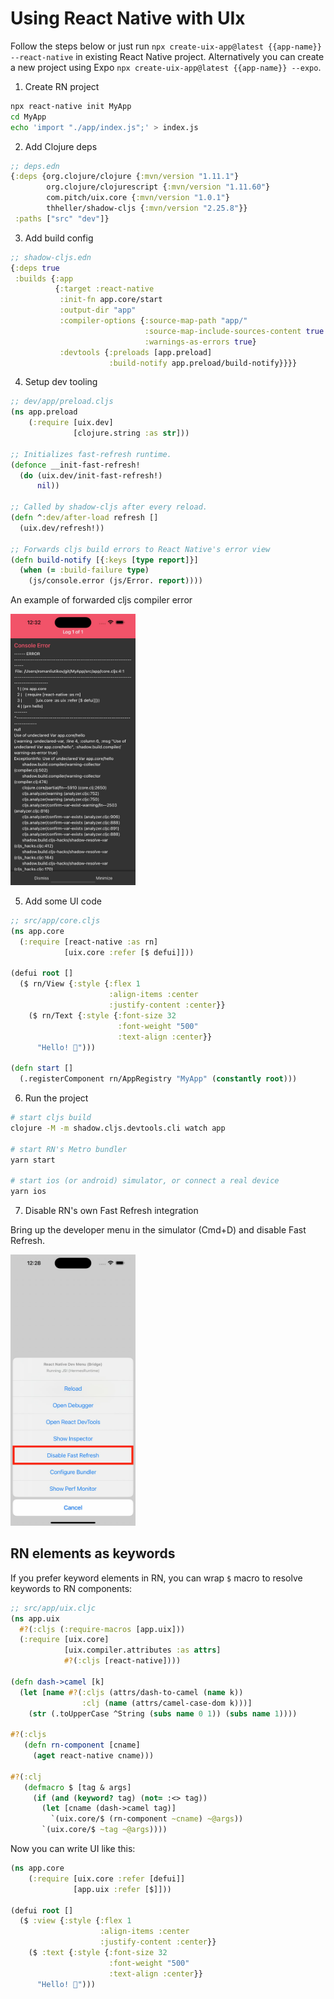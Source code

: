 # Using React Native with UIx

Follow the steps below or just run `npx create-uix-app@latest {{app-name}} --react-native` in existing React Native project. Alternatively you can create a new project using Expo `npx create-uix-app@latest {{app-name}} --expo`.

1. Create RN project

```sh
npx react-native init MyApp
cd MyApp
echo 'import "./app/index.js";' > index.js
```

2. Add Clojure deps

```clojure
;; deps.edn
{:deps {org.clojure/clojure {:mvn/version "1.11.1"}
        org.clojure/clojurescript {:mvn/version "1.11.60"}
        com.pitch/uix.core {:mvn/version "1.0.1"}
        thheller/shadow-cljs {:mvn/version "2.25.8"}}
 :paths ["src" "dev"]}
```

3. Add build config

```clojure
;; shadow-cljs.edn
{:deps true
 :builds {:app
          {:target :react-native
           :init-fn app.core/start
           :output-dir "app"
           :compiler-options {:source-map-path "app/"
                              :source-map-include-sources-content true
                              :warnings-as-errors true}
           :devtools {:preloads [app.preload]
                      :build-notify app.preload/build-notify}}}}
```

4. Setup dev tooling

```clojure
;; dev/app/preload.cljs
(ns app.preload
    (:require [uix.dev]
              [clojure.string :as str]))

;; Initializes fast-refresh runtime.
(defonce __init-fast-refresh!
  (do (uix.dev/init-fast-refresh!)
      nil))

;; Called by shadow-cljs after every reload.
(defn ^:dev/after-load refresh []
  (uix.dev/refresh!))

;; Forwards cljs build errors to React Native's error view
(defn build-notify [{:keys [type report]}]
  (when (= :build-failure type)
    (js/console.error (js/Error. report))))

```

An example of forwarded cljs compiler error

<img src="errors_forwarding.jpg" width="200" />

5. Add some UI code

```clojure
;; src/app/core.cljs
(ns app.core
  (:require [react-native :as rn]
            [uix.core :refer [$ defui]]))

(defui root []
  ($ rn/View {:style {:flex 1
                      :align-items :center
                      :justify-content :center}}
    ($ rn/Text {:style {:font-size 32
                        :font-weight "500"
                        :text-align :center}}
      "Hello! 👋")))

(defn start []
  (.registerComponent rn/AppRegistry "MyApp" (constantly root)))
```

6. Run the project

```sh
# start cljs build
clojure -M -m shadow.cljs.devtools.cli watch app

# start RN's Metro bundler
yarn start

# start ios (or android) simulator, or connect a real device
yarn ios
```

7. Disable RN's own Fast Refresh integration

Bring up the developer menu in the simulator (Cmd+D) and disable Fast Refresh.

<img src="disable_fast_refresh.jpg" width="200" />

## RN elements as keywords

If you prefer keyword elements in RN, you can wrap `$` macro to resolve
keywords to RN components:

```clojure
;; src/app/uix.cljc
(ns app.uix
  #?(:cljs (:require-macros [app.uix]))
  (:require [uix.core]
            [uix.compiler.attributes :as attrs]
            #?(:cljs [react-native])))

(defn dash->camel [k]
  (let [name #?(:cljs (attrs/dash-to-camel (name k))
                :clj (name (attrs/camel-case-dom k)))]
    (str (.toUpperCase ^String (subs name 0 1)) (subs name 1))))

#?(:cljs
   (defn rn-component [cname]
     (aget react-native cname)))

#?(:clj
   (defmacro $ [tag & args]
     (if (and (keyword? tag) (not= :<> tag))
       (let [cname (dash->camel tag)]
         `(uix.core/$ (rn-component ~cname) ~@args))
       `(uix.core/$ ~tag ~@args))))
```

Now you can write UI like this:

```clojure
(ns app.core
    (:require [uix.core :refer [defui]]
              [app.uix :refer [$]]))

(defui root []
  ($ :view {:style {:flex 1
                    :align-items :center
                    :justify-content :center}}
    ($ :text {:style {:font-size 32
                      :font-weight "500"
                      :text-align :center}}
      "Hello! 👋")))
```
